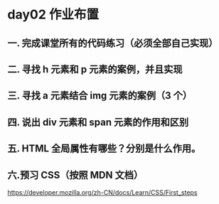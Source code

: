 # day02 作业布置

## 一. 完成课堂所有的代码练习（必须全部自己实现）

## 二. 寻找 h 元素和 p 元素的案例，并且实现

## 三. 寻找 a 元素结合 img 元素的案例（3 个）

## 四. 说出 div 元素和 span 元素的作用和区别

## 五. HTML 全局属性有哪些？分别是什么作用。

## 六.预习 CSS（按照 MDN 文档）

https://developer.mozilla.org/zh-CN/docs/Learn/CSS/First_steps
